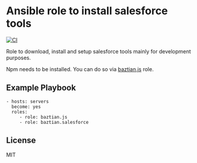 # Ansible role to install salesforce tools

[![CI](https://github.com/baztian/ansible-salesforce/workflows/CI/badge.svg)](https://github.com/baztian/ansible-salesforce/actions/workflows/main.yml)

Role to download, install and setup salesforce tools mainly for development purposes.

Npm needs to be installed. You can do so via [baztian.js](https://galaxy.ansible.com/baztian/js) role.

## Example Playbook

    - hosts: servers
      become: yes
      roles:
         - role: baztian.js
         - role: baztian.salesforce

## License

MIT
